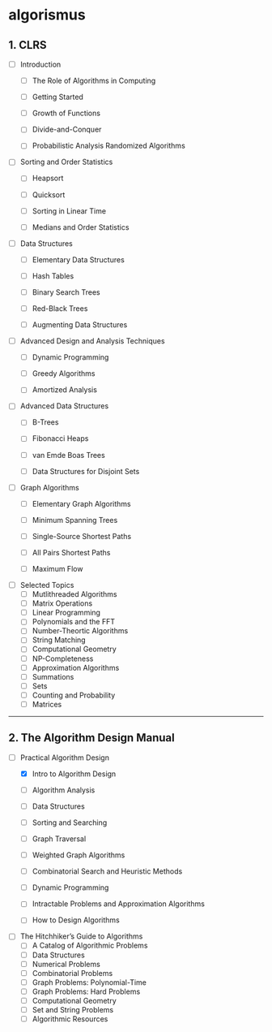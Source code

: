 # algorismus

## 1. CLRS

- [ ] Introduction
  - [ ] The Role of Algorithms in Computing
  - [ ] Getting Started
  - [ ] Growth of Functions
  - [ ] Divide-and-Conquer
  - [ ] Probabilistic Analysis Randomized Algorithms


- [ ] Sorting and Order Statistics
  - [ ] Heapsort
  - [ ] Quicksort
  - [ ] Sorting in Linear Time
  - [ ] Medians and Order Statistics


- [ ] Data Structures   
  - [ ] Elementary Data Structures
  - [ ] Hash Tables
  - [ ] Binary Search Trees
  - [ ] Red-Black Trees
  - [ ] Augmenting Data Structures


- [ ] Advanced Design and Analysis Techniques
  - [ ] Dynamic Programming
  - [ ] Greedy Algorithms
  - [ ] Amortized Analysis


- [ ] Advanced Data Structures
  - [ ] B-Trees
  - [ ] Fibonacci Heaps
  - [ ] van Emde Boas Trees
  - [ ] Data Structures for Disjoint Sets


- [ ] Graph Algorithms
  - [ ] Elementary Graph Algorithms
  - [ ] Minimum Spanning Trees
  - [ ] Single-Source Shortest Paths
  - [ ] All Pairs Shortest Paths
  - [ ] Maximum Flow


- [ ] Selected Topics
  - [ ] Mutlithreaded Algorithms
  - [ ] Matrix Operations
  - [ ] Linear Programming
  - [ ] Polynomials and the FFT
  - [ ] Number-Theortic Algorithms
  - [ ] String Matching
  - [ ] Computational Geometry
  - [ ] NP-Completeness
  - [ ] Approximation Algorithms
  - [ ] Summations
  - [ ] Sets
  - [ ] Counting and Probability
  - [ ] Matrices

________________________________________________________________________________


## 2.  The Algorithm Design Manual

- [ ] Practical Algorithm Design
  - [x] Intro to Algorithm Design
  - [ ] Algorithm Analysis
  - [ ] Data Structures
  - [ ] Sorting and Searching
  - [ ] Graph Traversal
  - [ ] Weighted Graph Algorithms
  - [ ] Combinatorial Search and Heuristic Methods
  - [ ] Dynamic Programming
  - [ ] Intractable Problems and Approximation Algorithms
  - [ ] How to Design Algorithms


- [ ] The Hitchhiker’s Guide to Algorithms
  - [ ] A Catalog of Algorithmic Problems
  - [ ] Data Structures
  - [ ] Numerical Problems
  - [ ] Combinatorial Problems
  - [ ] Graph Problems: Polynomial-Time
  - [ ] Graph Problems: Hard Problems
  - [ ] Computational Geometry
  - [ ] Set and String Problems
  - [ ] Algorithmic Resources

